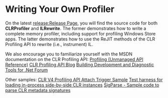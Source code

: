 # Writing Your Own Profiler
On the latest [release:Release Page](97738), you will find the source code for both **CLRProfiler** and **ILRewrite**.  The former demonstrates how to write a complete memory profiler, including support for profiling Windows Store apps.  The latter demonstrates how to use the ReJIT methods of the CLR Profiling API to rewrite (i.e., instrument) IL.

We also encourage you to familiarize yourself with the MSDN documentation on the CLR Profiling API:
[Profiling (Unmanaged API Reference)](http://msdn.microsoft.com/en-us/library/ms404386.aspx)
[CLR Profiling API Blog](http://blogs.msdn.com/b/davbr)
[Building Development and Diagnostic Tools for .Net Forum](http://social.msdn.microsoft.com/forums/en-US/netfxtoolsdev/threads)

Other samples:
[CLR V4 Profiling API Attach Trigger Sample](http://archive.msdn.microsoft.com/ProfilerAttacher)
[Test harness for loading in-process side-by-side CLR instances](http://archive.msdn.microsoft.com/RunSxS)
[SigParse - Sample code to parse CLR metadata signatures](http://archive.msdn.microsoft.com/sigparse)
